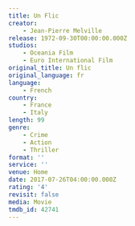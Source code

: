```yaml
---
title: Un Flic
creator:
    - Jean-Pierre Melville
release: 1972-09-30T00:00:00.000Z
studios:
    - Oceania Film
    - Euro International Film
original_title: Un flic
original_language: fr
language:
    - French
country:
    - France
    - Italy
length: 99
genre:
    - Crime
    - Action
    - Thriller
format: ''
service: ''
venue: Home
date: 2017-07-26T04:00:00.000Z
rating: '4'
revisit: false
media: Movie
tmdb_id: 42741
---
```



